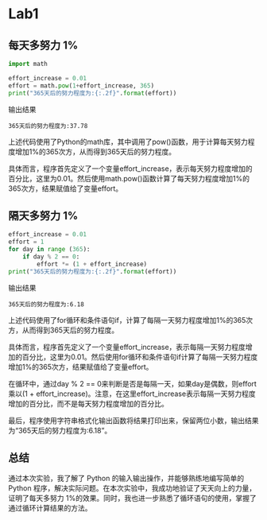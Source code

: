 # Lab1

## 每天多努力 1%

```python
import math

effort_increase = 0.01
effort = math.pow(1+effort_increase, 365)
print("365天后的努力程度为:{:.2f}".format(effort))
```
输出结果

```
365天后的努力程度为:37.78
```

上述代码使用了Python的math库，其中调用了pow()函数，用于计算每天努力程度增加1%的365次方，从而得到365天后的努力程度。

具体而言，程序首先定义了一个变量effort_increase，表示每天努力程度增加的百分比，这里为0.01。然后使用math.pow()函数计算了每天努力程度增加1%的365次方，结果赋值给了变量effort。

## 隔天多努力 1%

```python
effort_increase = 0.01
effort = 1
for day in range (365):
    if day % 2 == 0:
        effort *= (1 + effort_increase)
print("365天后的努力程度为:{:.2f}".format(effort))
```
输出结果

```
365天后的努力程度为:6.18
```

上述代码使用了for循环和条件语句if，计算了每隔一天努力程度增加1%的365次方，从而得到365天后的努力程度。

具体而言，程序首先定义了一个变量effort_increase，表示每隔一天努力程度增加的百分比，这里为0.01。然后使用for循环和条件语句if计算了每隔一天努力程度增加1%的365次方，结果赋值给了变量effort。

在循环中，通过day % 2 == 0来判断是否是每隔一天，如果day是偶数，则effort乘以(1 + effort_increase)。注意，在这里effort_increase表示每隔一天努力程度增加的百分比，而不是每天努力程度增加的百分比。

最后，程序使用字符串格式化输出函数将结果打印出来，保留两位小数，输出结果为“365天后的努力程度为:6.18”。

## 总结

通过本次实验，我了解了 Python 的输入输出操作，并能够熟练地编写简单的 Python 程序，解决实际问题。在本次实验中，我成功地验证了天天向上的力量，证明了每天多努力 1%的效果。同时，我也进一步熟悉了循环语句的使用，掌握了通过循环计算结果的方法。
